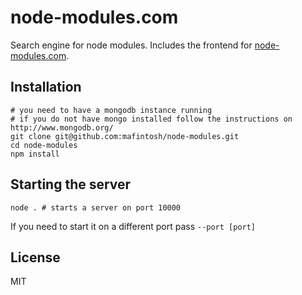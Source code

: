 # node-modules.com

Search engine for node modules. Includes the frontend for [node-modules.com](http://node-modules.com).

## Installation

```
# you need to have a mongodb instance running
# if you do not have mongo installed follow the instructions on http://www.mongodb.org/
git clone git@github.com:mafintosh/node-modules.git
cd node-modules
npm install
```

## Starting the server

```
node . # starts a server on port 10000
```

If you need to start it on a different port pass `--port [port]`

## License

MIT
